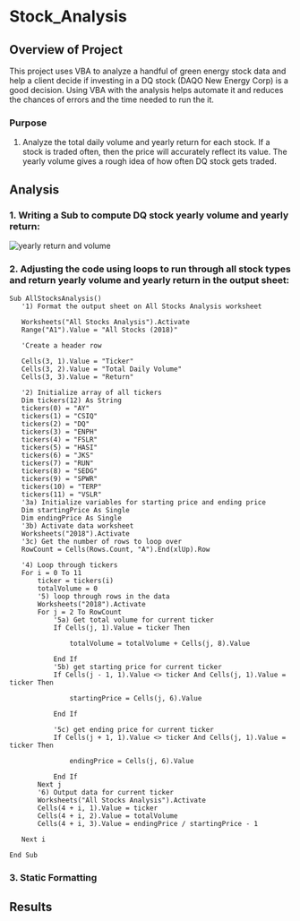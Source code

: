 # Stock_Analysis

## Overview of Project
This project uses VBA to analyze a handful of green energy stock data and help a client decide if investing in a DQ stock (DAQO New Energy Corp) is a good decision.
Using VBA with the analysis helps automate it and reduces the chances of errors and the time needed to run the it. 

### Purpose
1. Analyze the total daily volume and yearly return for each stock. If a stock is traded often, then the price will accurately reflect its value. The yearly volume gives a rough idea of how often DQ stock gets traded. 


## Analysis
### 1. Writing a Sub to compute DQ stock yearly volume and yearly return: 

![yearly return and volume](https://user-images.githubusercontent.com/79415699/109164731-c0be9c00-7748-11eb-8f38-d62330e281da.JPG)

### 2. Adjusting the code using loops to run through all stock types and return yearly volume and yearly return in the output sheet:

```
Sub AllStocksAnalysis()
   '1) Format the output sheet on All Stocks Analysis worksheet
   
   Worksheets("All Stocks Analysis").Activate
   Range("A1").Value = "All Stocks (2018)"
   
   'Create a header row
   
   Cells(3, 1).Value = "Ticker"
   Cells(3, 2).Value = "Total Daily Volume"
   Cells(3, 3).Value = "Return"

   '2) Initialize array of all tickers
   Dim tickers(12) As String
   tickers(0) = "AY"
   tickers(1) = "CSIQ"
   tickers(2) = "DQ"
   tickers(3) = "ENPH"
   tickers(4) = "FSLR"
   tickers(5) = "HASI"
   tickers(6) = "JKS"
   tickers(7) = "RUN"
   tickers(8) = "SEDG"
   tickers(9) = "SPWR"
   tickers(10) = "TERP"
   tickers(11) = "VSLR"
   '3a) Initialize variables for starting price and ending price
   Dim startingPrice As Single
   Dim endingPrice As Single
   '3b) Activate data worksheet
   Worksheets("2018").Activate
   '3c) Get the number of rows to loop over
   RowCount = Cells(Rows.Count, "A").End(xlUp).Row

   '4) Loop through tickers
   For i = 0 To 11
       ticker = tickers(i)
       totalVolume = 0
       '5) loop through rows in the data
       Worksheets("2018").Activate
       For j = 2 To RowCount
           '5a) Get total volume for current ticker
           If Cells(j, 1).Value = ticker Then

               totalVolume = totalVolume + Cells(j, 8).Value

           End If
           '5b) get starting price for current ticker
           If Cells(j - 1, 1).Value <> ticker And Cells(j, 1).Value = ticker Then

               startingPrice = Cells(j, 6).Value

           End If

           '5c) get ending price for current ticker
           If Cells(j + 1, 1).Value <> ticker And Cells(j, 1).Value = ticker Then

               endingPrice = Cells(j, 6).Value

           End If
       Next j
       '6) Output data for current ticker
       Worksheets("All Stocks Analysis").Activate
       Cells(4 + i, 1).Value = ticker
       Cells(4 + i, 2).Value = totalVolume
       Cells(4 + i, 3).Value = endingPrice / startingPrice - 1

   Next i

End Sub
```

### 3. Static Formatting



## Results

